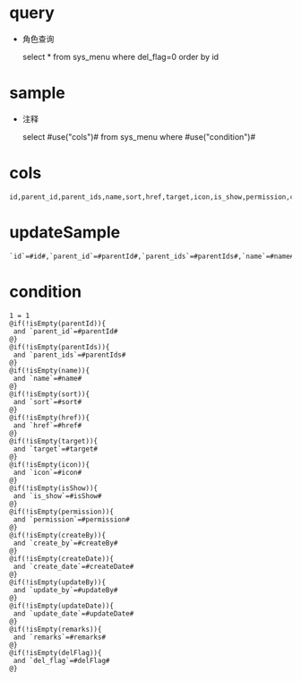 query
===
* 角色查询
	
	select  *   from sys_menu  where del_flag=0  order by id 

sample
===
* 注释

	select #use("cols")# from sys_menu where #use("condition")#

cols
===

	id,parent_id,parent_ids,name,sort,href,target,icon,is_show,permission,create_by,create_date,update_by,update_date,remarks,del_flag

updateSample
===

	`id`=#id#,`parent_id`=#parentId#,`parent_ids`=#parentIds#,`name`=#name#,`sort`=#sort#,`href`=#href#,`target`=#target#,`icon`=#icon#,`is_show`=#isShow#,`permission`=#permission#,`create_by`=#createBy#,`create_date`=#createDate#,`update_by`=#updateBy#,`update_date`=#updateDate#,`remarks`=#remarks#,`del_flag`=#delFlag#

condition
===

	1 = 1  
	@if(!isEmpty(parentId)){
	 and `parent_id`=#parentId#
	@}
	@if(!isEmpty(parentIds)){
	 and `parent_ids`=#parentIds#
	@}
	@if(!isEmpty(name)){
	 and `name`=#name#
	@}
	@if(!isEmpty(sort)){
	 and `sort`=#sort#
	@}
	@if(!isEmpty(href)){
	 and `href`=#href#
	@}
	@if(!isEmpty(target)){
	 and `target`=#target#
	@}
	@if(!isEmpty(icon)){
	 and `icon`=#icon#
	@}
	@if(!isEmpty(isShow)){
	 and `is_show`=#isShow#
	@}
	@if(!isEmpty(permission)){
	 and `permission`=#permission#
	@}
	@if(!isEmpty(createBy)){
	 and `create_by`=#createBy#
	@}
	@if(!isEmpty(createDate)){
	 and `create_date`=#createDate#
	@}
	@if(!isEmpty(updateBy)){
	 and `update_by`=#updateBy#
	@}
	@if(!isEmpty(updateDate)){
	 and `update_date`=#updateDate#
	@}
	@if(!isEmpty(remarks)){
	 and `remarks`=#remarks#
	@}
	@if(!isEmpty(delFlag)){
	 and `del_flag`=#delFlag#
	@}
	
